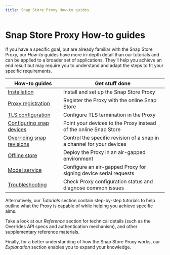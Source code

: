 ```yaml
---
title: Snap Store Proxy How-to guides
---
```


# Snap Store Proxy How-to guides

If you have a specific goal, but are already familiar with the Snap Store Proxy,
our *How-to* guides have more in-depth detail than our tutorials and can be applied to
a broader set of applications. They’ll help you achieve an end result but may require
you to understand and adapt the steps to fit your specific requirements.

| **How-to guides**                         | Get stuff done                                                        |
|-------------------------------------------|-----------------------------------------------------------------------|
| [Installation](install.md)                | Install and set up the Snap Store Proxy                               |
| [Proxy registration](register.md)         | Register the Proxy with the online Snap Store                         |
| [TLS configuration](https.md)             | Configure TLS termination in the Proxy                                |
| [Configuring snap devices](devices.md)    | Point your devices to the Proxy instead of the online Snap Store      |
| [Overriding snap revisions](overrides.md) | Control the specific revision of a snap in a channel for your devices |
| [Offline store](airgap.md)                | Deploy the Proxy in an air-gapped environment                         |
| [Model service](on-prem-model-service.md) | Configure an air-gapped Proxy for signing device serial requests      |
| [Troubleshooting](trouble.md)             | Check Proxy configuration status and diagnose common issues           |

Alternatively, our *Tutorials* section contain step-by-step tutorials to help outline
what the Proxy is capable of while helping you achieve specific aims.

Take a look at our *Reference* section for technical details (such as the Overrides API
specs and authentication mechanism), and other supplementary reference materials.

Finally, for a better understanding of how the Snap Store Proxy works, our *Explanation*
section enables you to expand your knowledge.
